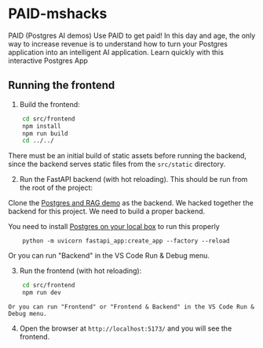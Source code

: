 # PAID-mshacks
PAID (Postgres AI demos) Use PAID to get paid! In this day and age, the only way to increase revenue is to understand how to turn your Postgres application into an intelligent AI application. Learn quickly with this interactive Postgres App

## Running the frontend

1. Build the frontend:

```bash
    cd src/frontend
    npm install
    npm run build
    cd ../../
```

There must be an initial build of static assets before running the backend, since the backend serves static files from the `src/static` directory.

2. Run the FastAPI backend (with hot reloading). This should be run from the root of the project:

Clone the [Postgres and RAG demo](https://github.com/Azure-Samples/rag-postgres-openai-python/tree/main) as the backend. We hacked together the backend for this project. We need to build a proper backend. 

You need to install [Postgres on your local box](https://postgresapp.com/) to run this properly

```shell
    python -m uvicorn fastapi_app:create_app --factory --reload
```

Or you can run "Backend" in the VS Code Run & Debug menu.

3. Run the frontend (with hot reloading):

```bash
    cd src/frontend
    npm run dev
```

    Or you can run "Frontend" or "Frontend & Backend" in the VS Code Run & Debug menu.

4. Open the browser at `http://localhost:5173/` and you will see the frontend.
